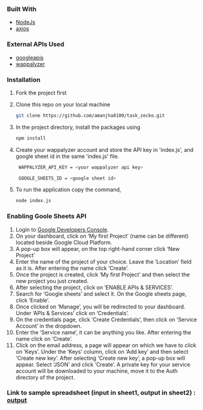 
### Built With

- [NodeJs](https://nodejs.org/en/)
- [axios](https://www.npmjs.com/package/axios)

### External APIs Used

- [googleapis](https://www.npmjs.com/package/googleapis)
- [wappalyzer](https://www.wappalyzer.com/)

### Installation 

1. Fork the project first

2. Clone this repo on your local machine
   ```sh
   git clone https://github.com/amanjha8100/task_zecko.git
   ```
3. In the project directory, install the packages using

   ```sh
   npm install
   ```

4. Create your wappalyzer account and store the API key in 'index.js', and google sheet id in the same 'index.js' file.

   ```sh
    WAPPALYZER_API_KEY = <your wappalyzer api key>

    GOOGLE_SHEETS_ID = <google sheet id>
   ```

5. To run the application copy the command,

   ```sh
   node index.js
   ```

### Enabling Goole Sheets API 

1. Login to [Google Developers Console](https://console.cloud.google.com/apis/dashboard).
2. On your dashboard, click on ‘My first Project’ (name can be different) located beside Google Cloud Platform.
3. A pop-up box will appear, on the top right-hand corner click ‘New Project’
4. Enter the name of the project of your choice. Leave the ‘Location’ field as it is. After entering the name click ‘Create’.
5. Once the project is created, click ‘My first Project’ and then select the new project you just created.
6.  After selecting the project, click on ‘ENABLE APIs & SERVICES’.
7.  Search for ‘Google sheets’ and select it. On the Google sheets page, click ‘Enable’.
8.  Once clicked on ‘Manage’, you will be redirected to your dashboard. Under ‘APIs & Services’ click on ‘Credentials’.
9.  On the credentials page, click ‘Create Credentials’, then click on ‘Service Account’ in the dropdown.
10. Enter the ‘Service name’, it can be anything you like. After entering the name click on ‘Create’.
11. Click on the email address, a page will appear on which we have to click on ‘Keys’. Under the ‘Keys’ column, click on ‘Add key’ and then select ‘Create new key’. After selecting ‘Create new key’, a pop-up box will appear. Select ‘JSON’ and click ‘Create’. A private key for your service account will be downloaded to your machine, move it to the Auth directory of the project.

### Link to sample spreadsheet (input in sheet1, output in sheet2) : [output](https://docs.google.com/spreadsheets/d/1ZxgmWrvWU2gFey5Euh_df74FSho7PkO0_xTU2vejGv4/edit#gid=631571681)